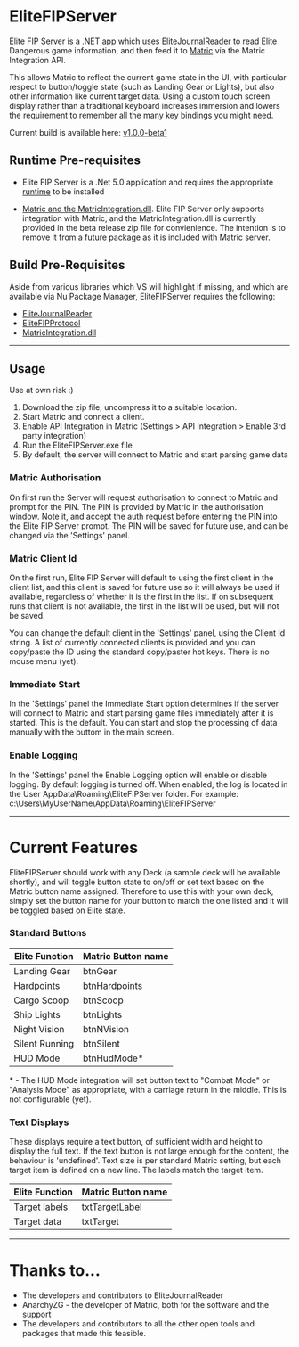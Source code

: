 # EliteFIPServer

Elite FIP Server is a .NET app which uses [EliteJournalReader](https://github.com/MagicMau/EliteJournalReader) to 
read Elite Dangerous game information, and then feed it to [Matric](https://matricapp.com) via the Matric 
Integration API.

This allows Matric to reflect the current game state in the UI, with particular respect to button/toggle state 
(such as Landing Gear or Lights), but also other information like current target data. Using a custom touch
screen display rather than a traditional keyboard increases immersion and lowers the requirement to remember
all the many key bindings you might need.

Current build is available here: [v1.0.0-beta1](https://github.com/EarthstormSoftware/EliteFIPServer/releases/tag/v1.0.0-beta1)

## Runtime Pre-requisites
- Elite FIP Server is a .Net 5.0 application and requires the appropriate [runtime](https://dotnet.microsoft.com/download/dotnet/5.0/runtime) 
  to be installed 

- [Matric and the MatricIntegration.dll](https://matricapp.com). Elite FIP Server only supports integration
  with Matric, and the MatricIntegration.dll is currently provided in the beta release zip file for 
  convienience. The intention is to remove it from a future package as it is included with Matric server.

## Build Pre-Requisites
Aside from various libraries which VS will highlight if missing, and which are available via Nu Package Manager,
EliteFIPServer requires the following:

- [EliteJournalReader](https://github.com/MagicMau/EliteJournalReader)
- [EliteFIPProtocol](https://github.com/EarthstormSoftware/EliteFIPProtoco)
- [MatricIntegration.dll](https://matricapp.com)

---

## Usage
Use at own risk :)
1. Download the zip file, uncompress it to a suitable location.
2. Start Matric and connect a client.
3. Enable API Integration in Matric (Settings > API Integration > Enable 3rd party integration)
4. Run the EliteFIPServer.exe file
5. By default, the server will connect to Matric and start parsing game data


### Matric Authorisation
On first run the Server will request authorisation to connect to Matric and prompt for the PIN.
The PIN is provided by Matric in the authorisation window. Note it, and accept the auth request before entering 
the PIN into the Elite FIP Server prompt. The PIN will be saved for future use, and can be changed via the 
'Settings' panel.

### Matric Client Id
On the first run, Elite FIP Server will default to using the first client in the client list, and this
client is saved for future use so it will always be used if available, regardless of whether it is the first
in the list. If on subsequent runs that client is not available, the first in the list will be used, but will 
not be saved.

You can change the default client in the 'Settings' panel, using the Client Id string. A list of currently 
connected clients is provided and you can copy/paste the ID using the standard copy/paster hot keys. 
There is no mouse menu (yet).

### Immediate Start
In the 'Settings' panel the Immediate Start option determines if the server will connect to Matric and start
parsing game files immediately after it is started. This is the default. You can start and stop the processing
of data manually with the buttom in the main screen.

### Enable Logging
In the 'Settings' panel the Enable Logging option will enable or disable logging. By default logging is turned 
off. When enabled, the log is located in the User AppData\Roaming\EliteFIPServer folder.
For example: c:\Users\MyUserName\AppData\Roaming\EliteFIPServer


---

# Current Features
EliteFIPServer should work with any Deck (a sample deck will be available shortly), and will toggle button state
to on/off or set text based on the Matric button name assigned. Therefore to use this with your own deck, simply 
set the button name for your button to match the one listed and it will be toggled based on Elite state.

### Standard Buttons

Elite Function | Matric Button name
-------------- | -----------
Landing Gear   | btnGear
Hardpoints     | btnHardpoints
Cargo Scoop    | btnScoop
Ship Lights    | btnLights
Night Vision   | btnNVision
Silent Running | btnSilent
HUD Mode       | btnHudMode*

\* - The HUD Mode integration will set button text to "Combat Mode" or "Analysis Mode" as appropriate, with a 
carriage return in the middle. This is not configurable (yet).

### Text Displays

These displays require a text button, of sufficient width and height to display the full text. If the text button
is not large enough for the content, the behaviour is 'undefined'.
Text size is per standard Matric setting, but each target item is defined on a new line. 
The labels match the target item.

Elite Function | Matric Button name
-------------- | -----------
Target labels  | txtTargetLabel
Target data    | txtTarget


---
# Thanks to...
- The developers and contributors to EliteJournalReader
- AnarchyZG - the developer of Matric, both for the software and the support
-  The developers and contributors to all the other open tools and packages that made this feasible. 




